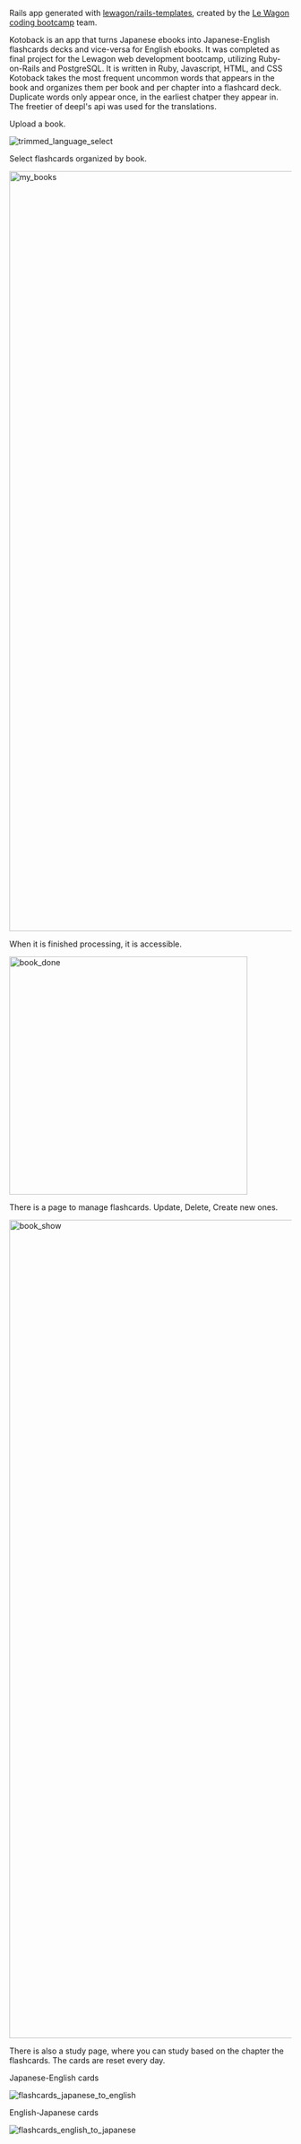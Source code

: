 Rails app generated with [lewagon/rails-templates](https://github.com/lewagon/rails-templates), created by the [Le Wagon coding bootcamp](https://www.lewagon.com) team.

Kotoback is an app that turns Japanese ebooks into Japanese-English flashcards decks and vice-versa for English ebooks. It was completed as final project for the Lewagon web development bootcamp, utilizing Ruby-on-Rails and PostgreSQL. It is written in Ruby, Javascript, HTML, and CSS
Kotoback takes the most frequent uncommon words that appears in the book and organizes them per book and per chapter into a flashcard deck. Duplicate words only appear once, in the earliest chatper they appear in. The freetier of deepl's api was used for the translations.

Upload a book.

![trimmed_language_select](https://github.com/user-attachments/assets/89d94334-320b-4a12-bea1-8083fcdaeeac)

Select flashcards organized by book.

<img width="1357" alt="my_books" src="https://github.com/user-attachments/assets/db187ffb-75b2-4d29-bf0d-c04e5c6f3d89">


When it is finished processing, it is accessible.

<img width="425" alt="book_done" src="https://github.com/user-attachments/assets/2441c23b-d816-4aff-a505-b281daee1c1f">

There is a page to manage flashcards. Update, Delete, Create new ones.

<img width="1461" alt="book_show" src="https://github.com/user-attachments/assets/99d99dc4-b99f-4dd0-bdae-0c0a09649d31">

There is also a study page, where you can study based on the chapter the flashcards. The cards are reset every day.

Japanese-English cards

![flashcards_japanese_to_english](https://github.com/user-attachments/assets/964f38d2-3cf3-4e1a-919f-a42fb11db3a6)

English-Japanese cards

![flashcards_english_to_japanese](https://github.com/user-attachments/assets/173c5fa3-b2b9-43cf-860e-02d82f5e7036)
